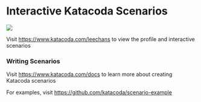# Interactive Katacoda Scenarios

[![](http://shields.katacoda.com/katacoda/leechans/count.svg)](https://www.katacoda.com/leechans "Get your profile on Katacoda.com")

Visit https://www.katacoda.com/leechans to view the profile and interactive scenarios

### Writing Scenarios
Visit https://www.katacoda.com/docs to learn more about creating Katacoda scenarios

For examples, visit https://github.com/katacoda/scenario-example

